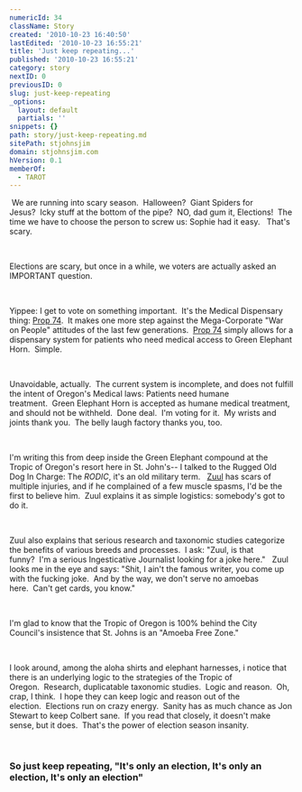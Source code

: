 ```yaml
---
numericId: 34
className: Story
created: '2010-10-23 16:40:50'
lastEdited: '2010-10-23 16:55:21'
title: 'Just keep repeating...'
published: '2010-10-23 16:55:21'
category: story
nextID: 0
previousID: 0
slug: just-keep-repeating
_options:
  layout: default
  partials: ''
snippets: {}
path: story/just-keep-repeating.md
sitePath: stjohnsjim
domain: stjohnsjim.com
hVersion: 0.1
memberOf:
  - TAROT
---
```


&nbsp;We are running into scary season.&nbsp;&nbsp;Halloween?&nbsp;&nbsp;Giant Spiders for Jesus?&nbsp;&nbsp;Icky stuff at the bottom of the pipe?&nbsp;&nbsp;NO, dad gum it, Elections!&nbsp;&nbsp;The time we have to choose the person to screw us: Sophie had it easy.&nbsp;&nbsp;&nbsp;That's scary.

&nbsp;

Elections are scary, but once in a while, we voters are actually asked an IMPORTANT question.

&nbsp;

Yippee: I get to vote on something important.&nbsp;&nbsp;It's&nbsp;the Medical Dispensary thing: [Prop 74][0].&nbsp;&nbsp;It makes one more step against the Mega-Corporate &quot;War on People&quot; attitudes of the last few generations.&nbsp;&nbsp;[Prop 74][0] simply allows for a dispensary system for patients who need medical access to Green Elephant Horn.&nbsp;&nbsp;Simple.

&nbsp;

Unavoidable, actually.&nbsp;&nbsp;The current system is incomplete, and does not fulfill the intent of Oregon's Medical laws: Patients need humane treatment.&nbsp;&nbsp;Green Elephant Horn is accepted as humane medical treatment, and should not be withheld.&nbsp;&nbsp;Done deal.&nbsp;&nbsp;I'm voting for it.&nbsp;&nbsp;My wrists and joints thank you.&nbsp;&nbsp;The belly laugh factory thanks you, too.

&nbsp;

I'm writing this from deep inside the Green Elephant compound at the Tropic of Oregon's resort here in St. John's-- I talked to the Rugged Old Dog In Charge: The _RODIC_, it's an old military term.&nbsp;&nbsp;&nbsp;[Zuul][1] has scars of multiple injuries, and if he complained of a few muscle spasms, I'd be the first to believe him.&nbsp;&nbsp;Zuul explains it as simple logistics: somebody's got to do it.

&nbsp;

Zuul also explains that serious research and taxonomic studies categorize the benefits of various breeds and processes.&nbsp;&nbsp;I ask: &quot;Zuul, is that funny?&nbsp;&nbsp;I'm a serious Ingesticative Journalist&nbsp;looking for a joke here.&quot;&nbsp;&nbsp;&nbsp;Zuul looks me in the eye and says: &quot;Shit, I ain't the famous writer, you come up with the fucking joke.&nbsp;&nbsp;And by the way, we don't serve no amoebas here.&nbsp;&nbsp;Can't get cards, you know.&quot;

&nbsp;

I'm glad to know that the Tropic of Oregon is 100% behind the City Council's insistence that St. Johns is an &quot;Amoeba Free Zone.&quot;&nbsp;

&nbsp;

I look around, among the aloha shirts and elephant harnesses, i notice that there is an underlying logic to the strategies of the Tropic of Oregon.&nbsp;&nbsp;Research, duplicatable taxonomic studies.&nbsp;&nbsp;Logic and reason.&nbsp;&nbsp;Oh, crap, I think.&nbsp;&nbsp;I hope they can keep logic and reason out of the election.&nbsp;&nbsp;Elections run on crazy energy.&nbsp;&nbsp;Sanity has as much chance as Jon Stewart to keep Colbert sane.&nbsp;&nbsp;If you read that closely, it doesn't make sense, but it does.&nbsp;&nbsp;That's the power of election season insanity.

&nbsp;

### So just keep repeating, &quot;It's only an election, It's only an election, It's only an election&quot;

[0]: http://www.facebook.com/pages/Oregon-Measure-74/132020226830501
[1]: http://www.google.com/images?hl=en&rls=en&q=zuul
